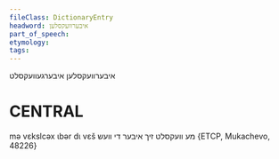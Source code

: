 ```yaml
---
fileClass: DictionaryEntry
headword: איבערוועקסלען
part_of_speech: 
etymology: 
tags: 
---
```

איבערוועקסלען
איבערגעוועקסלט

CENTRAL
========

mə vɛkslcəx ɩbər dɩ vɛš מע וועקסלט זיך איבער די וועש {ETCP, Mukachevo, 48226}

